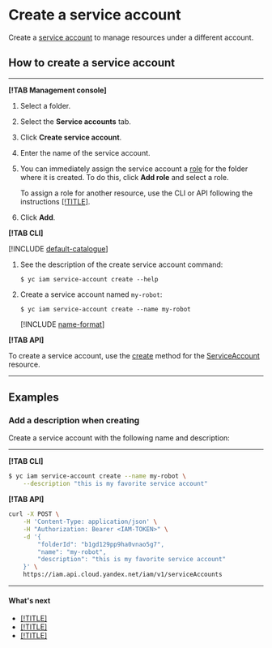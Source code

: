 # Create a service account

Create a [service account](../../concepts/users/service-accounts.md) to manage resources under a different account.

## How to create a service account

---

**[!TAB Management console]**

1. Select a folder.
2. Select the **Service accounts** tab.
3. Click **Create service account**.
4. Enter the name of the service account.
5. You can immediately assign the service account a [role](../../concepts/access-control/roles.md) for the folder where it is created.
    To do this, click **Add role** and select a role.

    To assign a role for another resource, use the CLI or API following the instructions [[!TITLE]](assign-role-for-sa.md).
6. Click **Add**.

**[!TAB CLI]**

[!INCLUDE [default-catalogue](../../../_includes/default-catalogue.md)]

1. See the description of the create service account command:

    ```
    $ yc iam service-account create --help
    ```

2. Create a service account named `my-robot`:

    ```
    $ yc iam service-account create --name my-robot
    ```

    [!INCLUDE [name-format](../../../_includes/name-format.md)]

**[!TAB API]**

To create a service account, use the [create](../../api-ref/ServiceAccount/create.md) method for the [ServiceAccount](../../api-ref/ServiceAccount/index.md) resource.

---

## Examples

### Add a description when creating

Create a service account with the following name and description:

---

**[!TAB CLI]**

```bash
$ yc iam service-account create --name my-robot \
    --description "this is my favorite service account"
```

**[!TAB API]**

```bash
curl -X POST \
    -H 'Content-Type: application/json' \
    -H "Authorization: Bearer <IAM-TOKEN>" \
    -d '{
        "folderId": "b1gd129pp9ha0vnao5g7",
        "name": "my-robot",
        "description": "this is my favorite service account"
    }' \
    https://iam.api.cloud.yandex.net/iam/v1/serviceAccounts
```

---

#### What's next

- [[!TITLE]](assign-role-for-sa.md)
- [[!TITLE]](create-access-key.md)
- [[!TITLE]](set-access-bindings.md)

